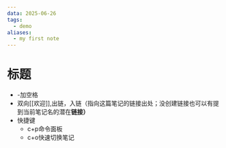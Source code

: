 ```yaml
---
data: 2025-06-26
tags:
  - demo
aliases:
  - my first note
---
```

# 标题
- -加空格
- 双向[[欢迎]],出链，入链（指向这篇笔记的链接出处；没创建链接也可以有提到当前笔记名的潜在**链接）**
- 快捷键
	- c+p命令面板
	- c+o快速切换笔记